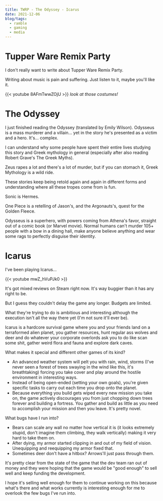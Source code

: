 ```yaml
---
title: TWRP - The Odyssey - Icarus
date: 2021-12-06
blog/tags:
  - ramble
  - gaming
  - media
---
```


# Tupper Ware Remix Party

I don't really want to write about Tupper Ware Remix Party.

Writing about music is pain and suffering. Just listen to it, maybe you'll like it.

{{< youtube 8AFmTwwZOjU >}} _look at those costumes!_

# The Odyssey

I just finished reading the Odyssey (translated by Emily Wilson). Odysseus is a mass murderer and a villain... yet in the story he's presented as a victim and a hero. It's... complex.

I can understand why some people have spent their entire lives studying this story and Greek mythology in general (especially after also reading Robert Grave's The Greek Myths).

Zeus rapes a lot and there's a lot of murder, but if you can stomach it, Greek Mythology is a wild ride.

These stories keep being retold again and again in different forms and understanding where all these tropes come from is fun.

Sonic is Hermes.

One Piece is a retelling of Jason's, and the Argonauts's, quest for the Golden Fleece.

Odysseus is a superhero, with powers coming from Athena's favor, straight out of a comic book (or Marvel movie). Normal humans can't murder 105+ people with a bow in a dining hall, make anyone believe anything and wear some rags to perfectly disguise their identity.

# Icarus

I've been playing Icarus...

{{< youtube mwZ_hVuPJk0 >}}

It's got mixed reviews on Steam right now. It's way buggier than it has any right to be.

But I guess they couldn't delay the game any longer. Budgets are limited.

What they're trying to do is ambitious and interesting although the execution isn't all the way there yet (I'm not sure it'll ever be).

Icarus is a hardcore survival game where you and your friends land on a terraformed alien planet, you gather resources, hunt regular ass wolves and deer and do whatever your corporate overlords ask you to do like scan some shit, gather weird flora and fauna and explore dark caves.

What makes it special and different other games of its kind?

- An advanced weather system will pelt you with rain, wind, storms (I've never seen a forest of trees swaying in the wind like this, it's breathtaking) forcing you take cover and play around the hostile environment in interesting ways.
- Instead of being open-ended (setting your own goals), you're given specific tasks to carry out each time you drop onto the planet.
- Because everything you build gets wiped every new mission you take on, the game actively discourages you from just chopping down trees forever and building a fortress. You gather and build as little as you need to accomplish your mission and then you leave. It's pretty novel.

What bugs have I run into?

- Bears can scale any wall no matter how vertical it is (it looks extremely stupid, don't imagine them climbing, they walk vertically) making it very hard to take them on.
- After dying, my armor started clipping in and out of my field of vision. Unequipping and reequipping my armor fixed that.
- Sometimes deer don't have a hitbox? Arrows'll just pass through them.

It's pretty clear from the state of the game that the dev team ran out of money and they were hoping that the game would be "good enough" to sell well and keep funding the development.

I hope it's selling well enough for them to continue working on this because what's there and what works currently is interesting enough for me to overlook the few bugs I've run into.
